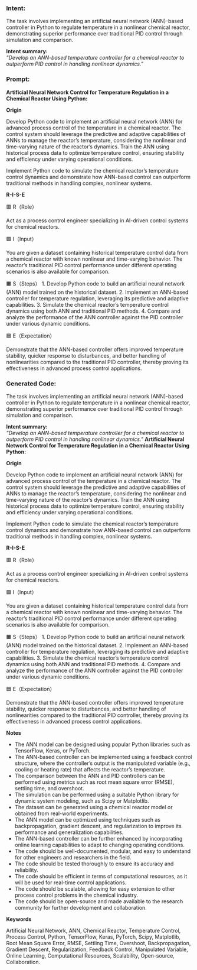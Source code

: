 ### Intent:
The task involves implementing an artificial neural network (ANN)-based controller in Python to regulate temperature in a nonlinear chemical reactor, demonstrating superior performance over traditional PID control through simulation and comparison.  

**Intent summary:**  
*"Develop an ANN-based temperature controller for a chemical reactor to outperform PID control in handling nonlinear dynamics."*

### Prompt:
**Artificial Neural Network Control for Temperature Regulation in a Chemical Reactor Using Python:**

**Origin**

Develop Python code to implement an artificial neural network (ANN) for advanced process control of the temperature in a chemical reactor. The control system should leverage the predictive and adaptive capabilities of ANNs to manage the reactor’s temperature, considering the nonlinear and time-varying nature of the reactor’s dynamics. Train the ANN using historical process data to optimize temperature control, ensuring stability and efficiency under varying operational conditions.

Implement Python code to simulate the chemical reactor’s temperature control dynamics and demonstrate how ANN-based control can outperform traditional methods in handling complex, nonlinear systems.

**R-I-S-E**

🟥 R（Role）

Act as a process control engineer specializing in AI-driven control systems for chemical reactors.

🟩 I（Input）

You are given a dataset containing historical temperature control data from a chemical reactor with known nonlinear and time-varying behavior. The reactor’s traditional PID control performance under different operating scenarios is also available for comparison.

🟧 S（Steps）
	1.	Develop Python code to build an artificial neural network (ANN) model trained on the historical dataset.
	2.	Implement an ANN-based controller for temperature regulation, leveraging its predictive and adaptive capabilities.
	3.	Simulate the chemical reactor’s temperature control dynamics using both ANN and traditional PID methods.
	4.	Compare and analyze the performance of the ANN controller against the PID controller under various dynamic conditions.

🟦 E（Expectation）

Demonstrate that the ANN-based controller offers improved temperature stability, quicker response to disturbances, and better handling of nonlinearities compared to the traditional PID controller, thereby proving its effectiveness in advanced process control applications.

### Generated Code:
The task involves implementing an artificial neural network (ANN)-based controller in Python to regulate temperature in a nonlinear chemical reactor, demonstrating superior performance over traditional PID control through simulation and comparison.  

**Intent summary:**  
*"Develop an ANN-based temperature controller for a chemical reactor to outperform PID control in handling nonlinear dynamics."*
**Artificial Neural Network Control for Temperature Regulation in a Chemical Reactor Using Python:**

**Origin**

Develop Python code to implement an artificial neural network (ANN) for advanced process control of the temperature in a chemical reactor. The control system should leverage the predictive and adaptive capabilities of ANNs to manage the reactor’s temperature, considering the nonlinear and time-varying nature of the reactor’s dynamics. Train the ANN using historical process data to optimize temperature control, ensuring stability and efficiency under varying operational conditions.

Implement Python code to simulate the chemical reactor’s temperature control dynamics and demonstrate how ANN-based control can outperform traditional methods in handling complex, nonlinear systems.

**R-I-S-E**

🟥 R（Role）

Act as a process control engineer specializing in AI-driven control systems for chemical reactors.

🟩 I（Input）

You are given a dataset containing historical temperature control data from a chemical reactor with known nonlinear and time-varying behavior. The reactor’s traditional PID control performance under different operating scenarios is also available for comparison.

🟧 S（Steps）
	1.	Develop Python code to build an artificial neural network (ANN) model trained on the historical dataset.
	2.	Implement an ANN-based controller for temperature regulation, leveraging its predictive and adaptive capabilities.
	3.	Simulate the chemical reactor’s temperature control dynamics using both ANN and traditional PID methods.
	4.	Compare and analyze the performance of the ANN controller against the PID controller under various dynamic conditions.

🟦 E（Expectation）

Demonstrate that the ANN-based controller offers improved temperature stability, quicker response to disturbances, and better handling of nonlinearities compared to the traditional PID controller, thereby proving its effectiveness in advanced process control applications.

**Notes**

-	The ANN model can be designed using popular Python libraries such as TensorFlow, Keras, or PyTorch.
-	The ANN-based controller can be implemented using a feedback control structure, where the controller’s output is the manipulated variable (e.g., cooling or heating rate) that affects the reactor’s temperature.
-	The comparison between the ANN and PID controllers can be performed using metrics such as root mean square error (RMSE), settling time, and overshoot.
-	The simulation can be performed using a suitable Python library for dynamic system modeling, such as Scipy or Matplotlib.
-	The dataset can be generated using a chemical reactor model or obtained from real-world experiments.
-	The ANN model can be optimized using techniques such as backpropagation, gradient descent, and regularization to improve its performance and generalization capabilities.
-	The ANN-based controller can be further enhanced by incorporating online learning capabilities to adapt to changing operating conditions.
-	The code should be well-documented, modular, and easy to understand for other engineers and researchers in the field.
-	The code should be tested thoroughly to ensure its accuracy and reliability.
-	The code should be efficient in terms of computational resources, as it will be used for real-time control applications.
-	The code should be scalable, allowing for easy extension to other process control problems in the chemical industry.
-	The code should be open-source and made available to the research community for further development and collaboration.

**Keywords**

Artificial Neural Network, ANN, Chemical Reactor, Temperature Control, Process Control, Python, TensorFlow, Keras, PyTorch, Scipy, Matplotlib, Root Mean Square Error, RMSE, Settling Time, Overshoot, Backpropagation, Gradient Descent, Regularization, Feedback Control, Manipulated Variable, Online Learning, Computational Resources, Scalability, Open-source, Collaboration.
